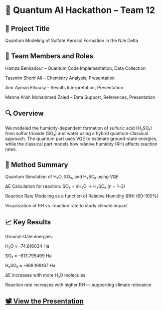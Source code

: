 # 🌿 Quantum AI Hackathon – Team 12
## 🧪 Project Title
Quantum Modeling of Sulfate Aerosol Formation in the Nile Delta

## 👥 Team Members and Roles
Hamza Benkadour – Quantum Code Implementation, Data Collection

Tassnim Sherif Ali – Chemistry Analysis, Presentation

Amr Ayman Elkousy – Results Interpretation, Presentation

Menna Allah Mohammed Zaied – Data Support, References, Presentation

## 🔍 Overview
We modeled the humidity-dependent formation of sulfuric acid (H₂SO₄) from sulfur trioxide (SO₃) and water using a hybrid quantum-classical approach. The quantum part uses VQE to estimate ground-state energies, while the classical part models how relative humidity (RH) affects reaction rates.

## 🧬 Method Summary
Quantum Simulation of H₂O, SO₃, and H₂SO₄ using VQE

ΔE Calculation for reaction: SO₃ + nH₂O → H₂SO₄ (n = 1–3)

Reaction Rate Modeling as a function of Relative Humidity (RH) (60–100%)

Visualization of RH vs. reaction rate to study climate impact

## 📈 Key Results
Ground-state energies:

H₂O ≈ -74.816034 Ha

SO₃ ≈ -613.795499 Ha

H₂SO₄ ≈ -688.199187 Ha

ΔE increases with more H₂O molecules

Reaction rate increases with higher RH — supporting climate relevance

## [📽️ View the Presentation](https://www.canva.com/design/DAGuq6x-v4A/u_L3PG1cmkOb1i0A1EdOqw/view?utm_content=DAGuq6x-v4A&utm_campaign=designshare&utm_medium=link2&utm_source=uniquelinks&utlId=h81a48a3f18)
